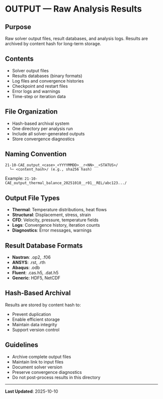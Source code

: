 # OUTPUT — Raw Analysis Results

## Purpose
Raw solver output files, result databases, and analysis logs. Results are archived by content hash for long-term storage.

## Contents
- Solver output files
- Results databases (binary formats)
- Log files and convergence histories
- Checkpoint and restart files
- Error logs and warnings
- Time-step or iteration data

## File Organization
- Hash-based archival system
- One directory per analysis run
- Include all solver-generated outputs
- Store convergence diagnostics

## Naming Convention
```
21-10-CAE_output_<case>_<YYYYMMDD>__r<NN>__<STATUS>/
  └─ <content_hash>/ (e.g., sha256 hash)
```

Example: `21-10-CAE_output_thermal_balance_20251010__r01__REL/abc123.../`

## Output File Types
- **Thermal**: Temperature distributions, heat flows
- **Structural**: Displacement, stress, strain
- **CFD**: Velocity, pressure, temperature fields
- **Logs**: Convergence history, iteration counts
- **Diagnostics**: Error messages, warnings

## Result Database Formats
- **Nastran**: .op2, .f06
- **ANSYS**: .rst, .rth
- **Abaqus**: .odb
- **Fluent**: .cas.h5, .dat.h5
- **Generic**: HDF5, NetCDF

## Hash-Based Archival
Results are stored by content hash to:
- Prevent duplication
- Enable efficient storage
- Maintain data integrity
- Support version control

## Guidelines
- Archive complete output files
- Maintain link to input files
- Document solver version
- Preserve convergence diagnostics
- Do not post-process results in this directory

---

**Last Updated**: 2025-10-10

